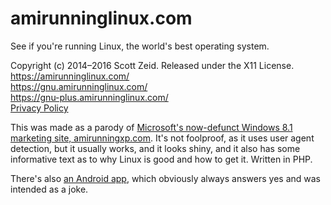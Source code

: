 amirunninglinux.com
===================

See if you're running Linux, the world's best operating system.

Copyright (c) 2014–2016 Scott Zeid.  Released under the X11 License.  
<https://amirunninglinux.com/>  
<https://gnu.amirunninglinux.com/>  
<https://gnu-plus.amirunninglinux.com/>  
[Privacy Policy](https://s.zeid.me/projects/amirunninglinux/privacy-policy/)


This was made as a parody of [Microsoft's now-defunct Windows 8.1 marketing
site, amirunningxp.com][amirunningxp].  It's not foolproof, as it uses user
agent detection, but it usually works, and it looks shiny, and it also has
some informative text as to why Linux is good and how to get it.  Written
in PHP.

There's also [an Android app][amirunninglinux.apk], which obviously always
answers yes and was intended as a joke.


[amirunningxp]: https://web.archive.org/web/20140726223138/www.amirunningxp.com/
[amirunninglinux.apk]: https://code.s.zeid.me/amirunninglinux.apk
